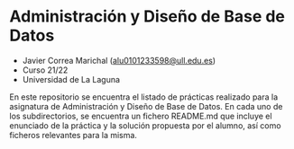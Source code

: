 # Administración y Diseño de Base de Datos

* Javier Correa Marichal (alu0101233598@ull.edu.es)
* Curso 21/22
* Universidad de La Laguna

En este repositorio se encuentra el listado de prácticas realizado para la asignatura de Administración y Diseño de Base de Datos. En cada uno de los subdirectorios, se encuentra un fichero README.md que incluye el enunciado de la práctica y la solución propuesta por el alumno, así como ficheros relevantes para la misma.